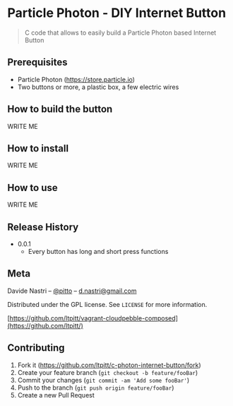 # Particle Photon - DIY Internet Button
> C code that allows to easily build a Particle Photon based Internet Button

## Prerequisites

- Particle Photon (https://store.particle.io)
- Two buttons or more, a plastic box, a few electric wires    

## How to build the button  
WRITE ME

## How to install
WRITE ME

## How to use
WRITE ME

## Release History

* 0.0.1
    * Every button has long and short press functions

## Meta

Davide Nastri – [@pitto](https://twitter.com/pitto) – d.nastri@gmail.com

Distributed under the GPL license. See ``LICENSE`` for more information.

[https://github.com/ltpitt/vagrant-cloudpebble-composed](https://github.com/ltpitt/)

## Contributing

1. Fork it (<https://github.com/ltpitt/c-photon-internet-button/fork>)
2. Create your feature branch (`git checkout -b feature/fooBar`)
3. Commit your changes (`git commit -am 'Add some fooBar'`)
4. Push to the branch (`git push origin feature/fooBar`)
5. Create a new Pull Request

